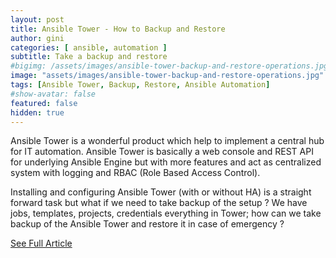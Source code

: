```yaml
---
layout: post
title: Ansible Tower - How to Backup and Restore
author: gini
categories: [ ansible, automation ]
subtitle: Take a backup and restore
#bigimg: /assets/images/ansible-tower-backup-and-restore-operations.jpg
image: "assets/images/ansible-tower-backup-and-restore-operations.jpg"
tags: [Ansible Tower, Backup, Restore, Ansible Automation]
#show-avatar: false
featured: false
hidden: true
---
```


Ansible Tower is a wonderful product which help to implement a central hub for IT automation. Ansible Tower is basically a web console and REST API for underlying Ansible Engine but with more features and act as centralized system with logging and RBAC (Role Based Access Control).

Installing and configuring Ansible Tower (with or without HA) is a straight forward task but what if we need to take backup of the setup ? We have jobs, templates, projects, credentials everything in Tower; how can we take backup of the Ansible Tower and restore it in case of emergency ?

[See Full Article](https://www.techbeatly.com/2019/09/ansible-tower-backup-and-restore-operations.html)
